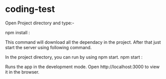 # coding-test

Open Project directory and type:-

npm install :

This command will download all the dependacy in the project. After that just start the server using following command.

In the project directory, you can run by using npm start.
npm start :

Runs the app in the development mode.
Open http://localhost:3000 to view it in the browser.